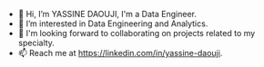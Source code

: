 - 👋 Hi, I’m YASSINE DAOUJI, I'm a Data Engineer.
- 🌱 I’m interested in Data Engineering and Analytics.
- 👀 I'm looking forward to collaborating on projects related to my specialty.
- 📫 Reach me at https://linkedin.com/in/yassine-daouji.

<!---
iamyacin/iamyacin is a ✨ special ✨ repository because its `README.md` (this file) appears on your GitHub profile.
You can click the Preview link to take a look at your changes.
--->
